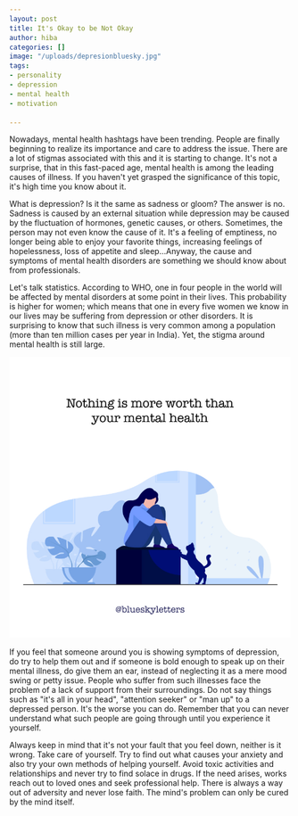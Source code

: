 ```yaml
---
layout: post
title: It's Okay to be Not Okay
author: hiba
categories: []
image: "/uploads/depresionbluesky.jpg"
tags:
- personality
- depression
- mental health
- motivation

---
```

Nowadays, mental health hashtags have been trending. People are finally beginning to realize its importance and care to address the issue.  There are a lot of stigmas associated with this and it is starting to change. It's not a surprise, that in this fast-paced age, mental health is among the leading causes of illness. If you haven't yet grasped the significance of this topic, it's high time you know about it.

What is depression? Is it the same as sadness or gloom? The answer is no. Sadness is caused by an external situation while depression may be caused by the fluctuation of hormones, genetic causes, or others. Sometimes, the person may not even know the cause of it. It's a feeling of emptiness, no longer being able to enjoy your favorite things, increasing feelings of hopelessness, loss of appetite and sleep...Anyway, the cause and symptoms of mental health disorders are something we should know about from professionals.

Let's talk statistics. According to WHO, one in four people in the world will be affected by mental disorders at some point in their lives. This probability is higher for women; which means that one in every five women we know in our lives may be suffering from depression or other disorders. It is surprising to know that such illness is very common among a population (more than ten million cases per year in India). Yet, the stigma around mental health is still large.

![women are twice more prone to mental illness](/uploads/depression.jpg)

If you feel that someone around you is showing symptoms of depression, do try to help them out and if someone is bold enough to speak up on their mental illness, do give them an ear, instead of neglecting it as a mere mood swing or petty issue. People who suffer from such illnesses face the problem of a lack of support from their surroundings. Do not say things such as "it's all in your head", "attention seeker" or "man up" to a depressed person. It's the worse you can do. Remember that you can never understand what such people are going through until you experience it yourself. 

Always keep in mind that it's not your fault that you feel down, neither is it wrong. Take care of yourself. Try to find out what causes your anxiety and also try your own methods of helping yourself. Avoid toxic activities and relationships and never try to find solace in drugs. If the need arises, works reach out to loved ones and seek professional help. There is always a way out of adversity and never lose faith. The mind's problem can only be cured by the mind itself. 